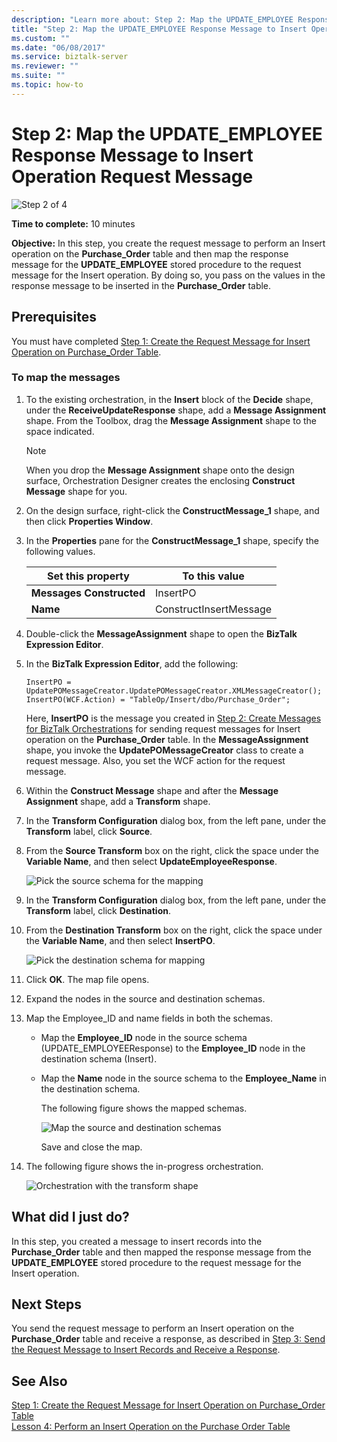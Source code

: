 ```yaml
---
description: "Learn more about: Step 2: Map the UPDATE_EMPLOYEE Response Message to Insert Operation Request Message"
title: "Step 2: Map the UPDATE_EMPLOYEE Response Message to Insert Operation Request Message"
ms.custom: ""
ms.date: "06/08/2017"
ms.service: biztalk-server
ms.reviewer: ""
ms.suite: ""
ms.topic: how-to
---
```

# Step 2: Map the UPDATE_EMPLOYEE Response Message to Insert Operation Request Message
![Step 2 of 4](../../adapters-and-accelerators/adapter-oracle-ebs/media/step-2of4.gif "Step_2of4")  

 **Time to complete:** 10 minutes  

 **Objective:** In this step, you create the request message to perform an Insert operation on the **Purchase_Order** table and then map the response message for the **UPDATE_EMPLOYEE** stored procedure to the request message for the Insert operation. By doing so, you pass on the values in the response message to be inserted in the **Purchase_Order** table.  

## Prerequisites  
 You must have completed [Step 1: Create the Request Message for Insert Operation on Purchase_Order Table](../../adapters-and-accelerators/adapter-sql/step-1-create-the-request-message-for-insert-operation-on-purchase-order-table.md).  

### To map the messages  

1. To the existing orchestration, in the **Insert** block of the **Decide** shape, under the **ReceiveUpdateResponse** shape, add a **Message Assignment** shape. From the Toolbox, drag the **Message Assignment** shape to the space indicated.  

   > [!NOTE]
   >  When you drop the **Message Assignment** shape onto the design surface, Orchestration Designer creates the enclosing **Construct Message** shape for you.  

2. On the design surface, right-click the **ConstructMessage_1** shape, and then click **Properties Window**.  

3. In the **Properties** pane for the **ConstructMessage_1** shape, specify the following values.  


   |    Set this property     |     To this value      |
   |--------------------------|------------------------|
   | **Messages Constructed** |        InsertPO        |
   |         **Name**         | ConstructInsertMessage |


4. Double-click the **MessageAssignment** shape to open the **BizTalk Expression Editor**.  

5. In the **BizTalk Expression Editor**, add the following:  

   ```  
   InsertPO = UpdatePOMessageCreator.UpdatePOMessageCreator.XMLMessageCreator();  
   InsertPO(WCF.Action) = "TableOp/Insert/dbo/Purchase_Order";  
   ```  

    Here, **InsertPO** is the message you created in [Step 2: Create Messages for BizTalk Orchestrations](../../adapters-and-accelerators/adapter-sql/step-2-create-messages-for-biztalk-orchestrations.md) for sending request messages for Insert operation on the **Purchase_Order** table. In the **MessageAssignment** shape, you invoke the **UpdatePOMessageCreator** class to create a request message. Also, you set the WCF action for the request message.  

6. Within the **Construct Message** shape and after the **Message Assignment** shape, add a **Transform** shape.  

7. In the **Transform Configuration** dialog box, from the left pane, under the **Transform** label, click **Source**.  

8. From the **Source Transform** box on the right, click the space under the **Variable Name**, and then select **UpdateEmployeeResponse**.  

    ![Pick the source schema for the mapping](../../adapters-and-accelerators/adapter-sql/media/sql-adap-tut-05-source-map.gif "sql_adap_tut_05_source_map")  

9. In the **Transform Configuration** dialog box, from the left pane, under the **Transform** label, click **Destination**.  

10. From the **Destination Transform** box on the right, click the space under the **Variable Name**, and then select **InsertPO**.  

     ![Pick the destination schema for mapping](../../adapters-and-accelerators/adapter-sql/media/sql-adap-tut-05-dest-map.gif "sql_adap_tut_05_dest_map")  

11. Click **OK**. The map file opens.  

12. Expand the nodes in the source and destination schemas.  

13. Map the Employee_ID and name fields in both the schemas.  

    - Map the **Employee_ID** node in the source schema (UPDATE_EMPLOYEEResponse) to the **Employee_ID** node in the destination schema (Insert).  

    - Map the **Name** node in the source schema to the **Employee_Name** in the destination schema.  

      The following figure shows the mapped schemas.  

      ![Map the source and destination schemas](../../adapters-and-accelerators/adapter-sql/media/sql-adap-tut-07-dest-map.gif "sql_adap_tut_07_dest_map")  

      Save and close the map.  

14. The following figure shows the in-progress orchestration.  

     ![Orchestration with the transform shape](../../adapters-and-accelerators/adapter-sql/media/sql-adap-tut-08-map-orch.gif "sql_adap_tut_08_map_orch")  

## What did I just do?  
 In this step, you created a message to insert records into the **Purchase_Order** table and then mapped the response message from the **UPDATE_EMPLOYEE** stored procedure to the request message for the Insert operation.  

## Next Steps  
 You send the request message to perform an Insert operation on the **Purchase_Order** table and receive a response, as described in [Step 3: Send the Request Message to Insert Records and Receive a Response](../../adapters-and-accelerators/adapter-sql/step-3-send-the-request-message-to-insert-records-and-receive-a-response.md).  

## See Also  
 [Step 1: Create the Request Message for Insert Operation on Purchase_Order Table](../../adapters-and-accelerators/adapter-sql/step-1-create-the-request-message-for-insert-operation-on-purchase-order-table.md)   
 [Lesson 4: Perform an Insert Operation on the Purchase Order Table](../../adapters-and-accelerators/adapter-sql/lesson-4-perform-an-insert-operation-on-the-purchase-order-table.md)

